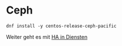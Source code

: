 # Ceph

    dnf install -y centos-release-ceph-pacific

Weiter geht es mit [HA in Diensten](../11_HA_in_Services)
